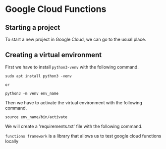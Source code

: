 # Google Cloud Functions

## Starting a project
To start a new project in Google Cloud, we can go to the usual place.

## Creating a virtual environment 
First we have to install `python3-venv` with the following command.

```
sudo apt install python3 -venv

or 

python3 -m venv env_name
```

Then we have to activate the virtual environment with the following command.

```
source env_name/bin/activate
```

We will create a 'requirements.txt' file with the following command.

`functions framework` is a library that allows us to test google cloud functions locally 

